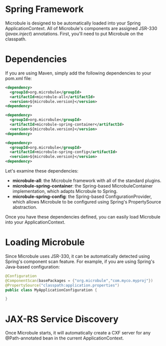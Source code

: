 # Spring Framework

Microbule is designed to be automatically loaded into your Spring ApplicationContext.  All of Microbule's components are assigned JSR-330 (_javax.inject_) annotations.  First, you'll need to put Microbule on the classpath.

# Dependencies

If you are using Maven, simply add the following dependencies to your pom.xml file:

```xml
<dependency>
  <groupId>org.microbule</groupId>
  <artifactId>microbule-all</artifactId>
  <version>${microbule.version}</version>
<dependency>

<dependency>
  <groupId>org.microbule</groupId>
  <artifactId>microbule-spring-container</artifactId>
  <version>${microbule.version}</version>
<dependency>

<dependency>
  <groupId>org.microbule</groupId>
  <artifactId>microbule-spring-config</artifactId>
  <version>${microbule.version}</version>
<dependency>
```

Let's examine these dependencies:

- **microbule-all**: the Microbule framework with all of the standard plugins.
- **microbule-spring-container**: the Spring-based MicrobuleContainer implementation, which adapts Microbule to Spring.
- **microbule-spring-config**: the Spring-based ConfigurationProvider, which allows Microbule to be configured using Spring's PropertySource abstraction.

Once you have these dependencies defined, you can easily load Microbule into your ApplicationContext.

# Loading Microbule

Since Microbule uses JSR-330, it can be automatically detected using Spring's component scan feature.  For example, if you are using Spring's Java-based configuration:

```java
@Configuration
@ComponentScan(basePackages = {"org.microbule","com.myco.myproj"})
@PropertySource("classpath:application.properties")
public class MyApplicationConfiguration {

}
```

# JAX-RS Service Discovery

Once Microbule starts, it will automatically create a CXF server for any @Path-annotated bean in the current ApplicationContext.
